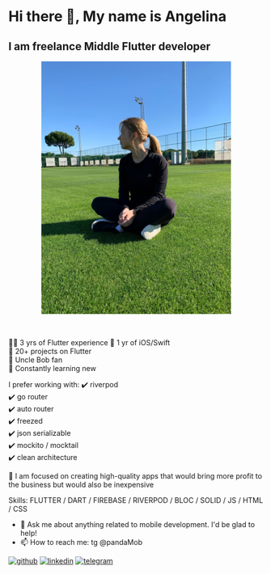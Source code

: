 <h1> Hi there 👋, My name is Angelina </h1>
<h2> I am freelance Middle Flutter developer </h2>

<p align="center">
  <img src="av-2.jpg" height="500" title="avatar">
</p>

<br>

  👱‍♀️ 3 yrs of Flutter experience
  📱 1 yr of iOS/Swift <br>
  🧗 20+ projects on Flutter <br>
  📙 Uncle Bob fan <br>
  📖 Constantly learning new <br>


I prefer working with:
✔️ riverpod <br>
  ✔️ go router <br>
  ✔️ auto router <br>
  ✔️ freezed <br>
  ✔️ json serializable <br>
  ✔️ mockito / mocktail <br>
  ✔️ clean architecture <br>

🔭 I am focused on creating high-quality apps that would bring more profit to the business but would also be inexpensive

 Skills: FLUTTER / DART / FIREBASE / RIVERPOD / BLOC / SOLID / JS / HTML / CSS

- 💬 Ask me about anything related to mobile development. I'd be glad to help! 
- 📫 How to reach me: tg @pandaMob 


[<img src='https://cdn.jsdelivr.net/npm/simple-icons@3.0.1/icons/github.svg' alt='github' height='40'>](https://github.com/asg1997)  [<img src='https://cdn.jsdelivr.net/npm/simple-icons@3.0.1/icons/linkedin.svg' alt='linkedin' height='40'>](https://www.linkedin.com/in/https://www.linkedin.com/in/angelina-gromova-b3ba71224/)  [<img src='https://cdn.jsdelivr.net/npm/simple-icons@3.0.1/icons/telegram.svg' alt='telegram' height='40'>](@pandaMob)  

